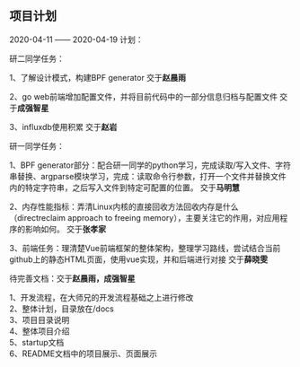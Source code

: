 ## 项目计划

2020-04-11 ——  2020-04-19  计划：

研二同学任务：

1、了解设计模式，构建BPF generator  交于**赵晨雨** 

2、go web前端增加配置文件，并将目前代码中的一部分信息归档与配置文件  交于**成强智星**

3、influxdb使用积累  交于**赵岩**



研一同学任务：

1、BPF generator部分：配合研一同学的python学习，完成读取/写入文件、字符串替换、argparse模块学习，完成：读取命令行参数，打开一个文件并替换文件内的特定字符串，之后写入文件到特定可配置的位置。  交于**马明慧**

2、内存性能指标：弄清Linux内核的直接回收方法回收内存是什么（directreclaim approach to freeing memory），主要关注它的作用，对应用程序的影响如何。   交于**张孝家**

3、前端任务：理清楚Vue前端框架的整体架构，整理学习路线，尝试结合当前github上的静态HTML页面，使用vue实现，并和后端进行对接   交于**薛晓雯**



待完善文档：交于**赵晨雨，成强智星**

1、开发流程，在大师兄的开发流程基础之上进行修改   
2、整体计划，目录放在/docs   
3、项目目录说明     
4、整体项目介绍     
5、startup文档     
6、README文档中的项目展示、页面展示     